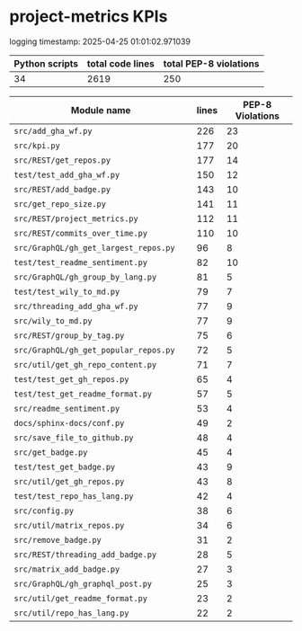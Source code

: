 # project-metrics KPIs

logging timestamp:
2025-04-25 01:01:02.971039

| Python scripts | total code lines | total PEP-8 violations |
| --- | --- | --- |
| 34| 2619 | 250 |

| Module name | lines | PEP-8 Violations |
| --- | --- | --- |
| `src/add_gha_wf.py                       ` |        226 |                   23 |
| `src/kpi.py                              ` |        177 |                   20 |
| `src/REST/get_repos.py                   ` |        177 |                   14 |
| `test/test_add_gha_wf.py                 ` |        150 |                   12 |
| `src/REST/add_badge.py                   ` |        143 |                   10 |
| `src/get_repo_size.py                    ` |        141 |                   11 |
| `src/REST/project_metrics.py             ` |        112 |                   11 |
| `src/REST/commits_over_time.py           ` |        110 |                   10 |
| `src/GraphQL/gh_get_largest_repos.py     ` |         96 |                    8 |
| `test/test_readme_sentiment.py           ` |         82 |                   10 |
| `src/GraphQL/gh_group_by_lang.py         ` |         81 |                    5 |
| `test/test_wily_to_md.py                 ` |         79 |                    7 |
| `src/threading_add_gha_wf.py             ` |         77 |                    9 |
| `src/wily_to_md.py                       ` |         77 |                    9 |
| `src/REST/group_by_tag.py                ` |         75 |                    6 |
| `src/GraphQL/gh_get_popular_repos.py     ` |         72 |                    5 |
| `src/util/get_gh_repo_content.py         ` |         71 |                    7 |
| `test/test_get_gh_repos.py               ` |         65 |                    4 |
| `test/test_get_readme_format.py          ` |         57 |                    5 |
| `src/readme_sentiment.py                 ` |         53 |                    4 |
| `docs/sphinx-docs/conf.py                ` |         49 |                    2 |
| `src/save_file_to_github.py              ` |         48 |                    4 |
| `src/get_badge.py                        ` |         45 |                    4 |
| `test/test_get_badge.py                  ` |         43 |                    9 |
| `src/util/get_gh_repos.py                ` |         43 |                    8 |
| `test/test_repo_has_lang.py              ` |         42 |                    4 |
| `src/config.py                           ` |         38 |                    6 |
| `src/util/matrix_repos.py                ` |         34 |                    6 |
| `src/remove_badge.py                     ` |         31 |                    2 |
| `src/REST/threading_add_badge.py         ` |         28 |                    5 |
| `src/matrix_add_badge.py                 ` |         27 |                    3 |
| `src/GraphQL/gh_graphql_post.py          ` |         25 |                    3 |
| `src/util/get_readme_format.py           ` |         23 |                    2 |
| `src/util/repo_has_lang.py               ` |         22 |                    2 |
